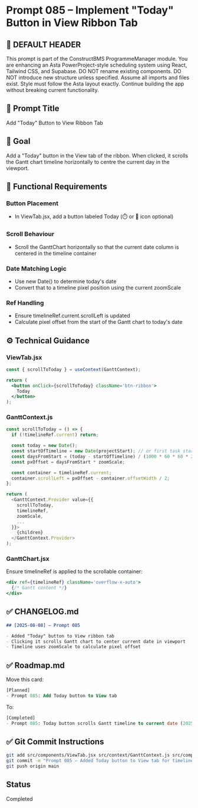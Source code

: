 # Prompt 085 – Implement "Today" Button in View Ribbon Tab

## 🧠 DEFAULT HEADER

This prompt is part of the ConstructBMS ProgrammeManager module. You are enhancing an Asta PowerProject-style scheduling system using React, Tailwind CSS, and Supabase. DO NOT rename existing components. DO NOT introduce new structure unless specified. Assume all imports and files exist. Style must follow the Asta layout exactly. Continue building the app without breaking current functionality.

## 🧠 Prompt Title

Add "Today" Button to View Ribbon Tab

## 🎯 Goal

Add a "Today" button in the View tab of the ribbon. When clicked, it scrolls the Gantt chart timeline horizontally to centre the current day in the viewport.

## 📐 Functional Requirements

### Button Placement

- In ViewTab.jsx, add a button labeled Today (⏱️ or 📅 icon optional)

### Scroll Behaviour

- Scroll the GanttChart horizontally so that the current date column is centered in the timeline container

### Date Matching Logic

- Use new Date() to determine today's date
- Convert that to a timeline pixel position using the current zoomScale

### Ref Handling

- Ensure timelineRef.current.scrollLeft is updated
- Calculate pixel offset from the start of the Gantt chart to today's date

## ⚙️ Technical Guidance

### ViewTab.jsx

```jsx
const { scrollToToday } = useContext(GanttContext);

return (
  <button onClick={scrollToToday} className='btn-ribbon'>
    Today
  </button>
);
```

### GanttContext.js

```js
const scrollToToday = () => {
  if (!timelineRef.current) return;

  const today = new Date();
  const startOfTimeline = new Date(projectStart); // or first task start
  const daysFromStart = (today - startOfTimeline) / (1000 * 60 * 60 * 24);
  const pxOffset = daysFromStart * zoomScale;

  const container = timelineRef.current;
  container.scrollLeft = pxOffset - container.offsetWidth / 2;
};

return (
  <GanttContext.Provider value={{
    scrollToToday,
    timelineRef,
    zoomScale,
    ...
  }}>
    {children}
  </GanttContext.Provider>
);
```

### GanttChart.jsx

Ensure timelineRef is applied to the scrollable container:

```jsx
<div ref={timelineRef} className='overflow-x-auto'>
  {/* Gantt content */}
</div>
```

## ✅ CHANGELOG.md

```md
## [2025-08-08] – Prompt 085

- Added "Today" button to View ribbon tab
- Clicking it scrolls Gantt chart to center current date in viewport
- Timeline uses zoomScale to calculate pixel offset
```

## ✅ Roadmap.md

Move this card:

```sql
[Planned]
- Prompt 085: Add Today button to View tab
```

To:

```sql
[Completed]
- Prompt 085: Today button scrolls Gantt timeline to current date (2025-08-08)
```

## ✅ Git Commit Instructions

```bash
git add src/components/ViewTab.jsx src/context/GanttContext.js src/components/GanttChart.jsx CHANGELOG.md Roadmap.md
git commit -m "Prompt 085 – Added Today button to View tab for timeline centering"
git push origin main
```

## Status

Completed
